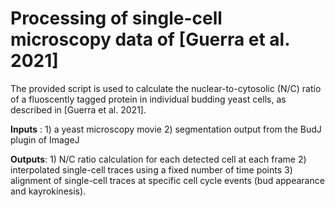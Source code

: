 # Processing of single-cell microscopy data of [Guerra et al. 2021]

The provided script is used to calculate the nuclear-to-cytosolic (N/C) ratio of a fluoscently tagged protein in individual budding yeast cells, as described in [Guerra et al. 2021]. 

**Inputs** : 1) a yeast microscopy movie 2) segmentation output from the BudJ plugin of ImageJ

**Outputs**: 1) N/C ratio calculation for each detected cell at each frame 2) interpolated single-cell traces using a fixed number of time points 3) alignment of single-cell traces at specific cell cycle events (bud appearance and kayrokinesis).
